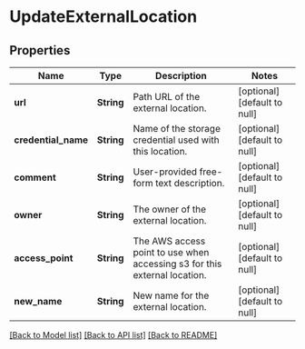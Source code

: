 # UpdateExternalLocation
## Properties

| Name | Type | Description | Notes |
|------------ | ------------- | ------------- | -------------|
| **url** | **String** | Path URL of the external location. | [optional] [default to null] |
| **credential\_name** | **String** | Name of the storage credential used with this location. | [optional] [default to null] |
| **comment** | **String** | User-provided free-form text description. | [optional] [default to null] |
| **owner** | **String** | The owner of the external location. | [optional] [default to null] |
| **access\_point** | **String** | The AWS access point to use when accessing s3 for this external location. | [optional] [default to null] |
| **new\_name** | **String** | New name for the external location. | [optional] [default to null] |

[[Back to Model list]](../README.md#documentation-for-models) [[Back to API list]](../README.md#documentation-for-api-endpoints) [[Back to README]](../README.md)


